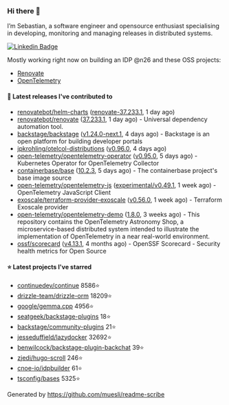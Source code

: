 ### Hi there 👋

I’m Sebastian, a software engineer and opensource enthusiast specialising in developing, monitoring and managing releases in distributed systems.    

[![Linkedin Badge](https://img.shields.io/badge/-LinkedIn-blue?style=flat&logo=Linkedin&logoColor=white&link=https://www.linkedin.com/in/sebastian-poxhofer/)](https://www.linkedin.com/in/sebastian-poxhofer/)

Mostly working right now on building an IDP @n26 and these OSS projects:
- [Renovate](https://github.com/renovatebot/renovate)
- [OpenTelemetry](https://github.com/open-telemetry)



#### 🚀 Latest releases I've contributed to

- [renovatebot/helm-charts](https://github.com/renovatebot/helm-charts) ([renovate-37.233.1](https://github.com/renovatebot/helm-charts/releases/tag/renovate-37.233.1), 1 day ago)
- [renovatebot/renovate](https://github.com/renovatebot/renovate) ([37.233.1](https://github.com/renovatebot/renovate/releases/tag/37.233.1), 1 day ago) - Universal dependency automation tool.
- [backstage/backstage](https://github.com/backstage/backstage) ([v1.24.0-next.1](https://github.com/backstage/backstage/releases/tag/v1.24.0-next.1), 4 days ago) - Backstage is an open platform for building developer portals
- [jpkrohling/otelcol-distributions](https://github.com/jpkrohling/otelcol-distributions) ([v0.96.0](https://github.com/jpkrohling/otelcol-distributions/releases/tag/v0.96.0), 4 days ago)
- [open-telemetry/opentelemetry-operator](https://github.com/open-telemetry/opentelemetry-operator) ([v0.95.0](https://github.com/open-telemetry/opentelemetry-operator/releases/tag/v0.95.0), 5 days ago) - Kubernetes Operator for OpenTelemetry Collector
- [containerbase/base](https://github.com/containerbase/base) ([10.2.3](https://github.com/containerbase/base/releases/tag/10.2.3), 5 days ago) - The containerbase project&#39;s base image source
- [open-telemetry/opentelemetry-js](https://github.com/open-telemetry/opentelemetry-js) ([experimental/v0.49.1](https://github.com/open-telemetry/opentelemetry-js/releases/tag/experimental/v0.49.1), 1 week ago) - OpenTelemetry JavaScript Client
- [exoscale/terraform-provider-exoscale](https://github.com/exoscale/terraform-provider-exoscale) ([v0.56.0](https://github.com/exoscale/terraform-provider-exoscale/releases/tag/v0.56.0), 1 week ago) - Terraform Exoscale provider
- [open-telemetry/opentelemetry-demo](https://github.com/open-telemetry/opentelemetry-demo) ([1.8.0](https://github.com/open-telemetry/opentelemetry-demo/releases/tag/1.8.0), 3 weeks ago) - This repository contains the OpenTelemetry Astronomy Shop, a microservice-based distributed system intended to illustrate the implementation of OpenTelemetry in a near real-world environment.
- [ossf/scorecard](https://github.com/ossf/scorecard) ([v4.13.1](https://github.com/ossf/scorecard/releases/tag/v4.13.1), 4 months ago) - OpenSSF Scorecard - Security health metrics for Open Source

#### ⭐ Latest projects I've starred

- [continuedev/continue](https://github.com/continuedev/continue) 8586⭐
- [drizzle-team/drizzle-orm](https://github.com/drizzle-team/drizzle-orm) 18209⭐
- [google/gemma.cpp](https://github.com/google/gemma.cpp) 4956⭐
- [seatgeek/backstage-plugins](https://github.com/seatgeek/backstage-plugins) 18⭐
- [backstage/community-plugins](https://github.com/backstage/community-plugins) 21⭐
- [jesseduffield/lazydocker](https://github.com/jesseduffield/lazydocker) 32692⭐
- [benwilcock/backstage-plugin-backchat](https://github.com/benwilcock/backstage-plugin-backchat) 39⭐
- [zjedi/hugo-scroll](https://github.com/zjedi/hugo-scroll) 246⭐
- [cnoe-io/idpbuilder](https://github.com/cnoe-io/idpbuilder) 61⭐
- [tsconfig/bases](https://github.com/tsconfig/bases) 5325⭐



Generated by https://github.com/muesli/readme-scribe
